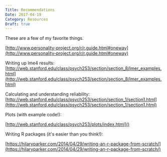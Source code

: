 ```yaml
---
Title: Recommendations
Date: 2017-04-19
Category: Resources
Draft: true
---
```


These are a few of my favorite things. 

[http://www.personality-project.org/r/r.guide.html#oneway](http://www.personality-project.org/r/r.guide.html#oneway)

Writing up lme4 results: [http://web.stanford.edu/class/psych253/section/section_8/lmer_examples.html](http://web.stanford.edu/class/psych253/section/section_8/lmer_examples.html)

Calculating and understanding reliability: [http://web.stanford.edu/class/psych253/section/section_1/section1.html](http://web.stanford.edu/class/psych253/section/section_1/section1.html)


Plots (with example code!): 

[http://web.stanford.edu/class/psych253/plots/index.html]()

Writing R packages (it's easier than you think!):

[https://hilaryparker.com/2014/04/29/writing-an-r-package-from-scratch/](https://hilaryparker.com/2014/04/29/writing-an-r-package-from-scratch/)